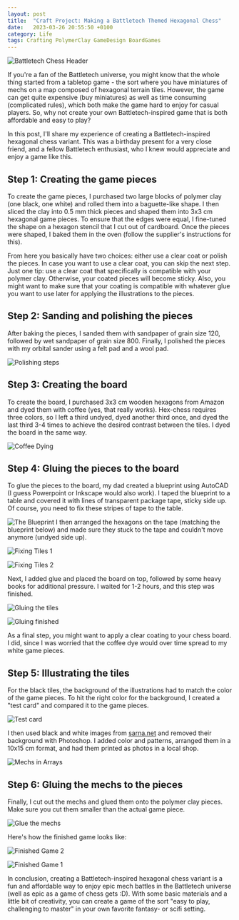 ```yaml
---
layout: post
title:  "Craft Project: Making a Battletech Themed Hexagonal Chess"
date:   2023-03-26 20:55:50 +0100
category: Life
tags: Crafting PolymerClay GameDesign BoardGames
---
```

![Battletech Chess Header](/images/making-a-bt-themed-hex-chess/article_header.jpg)
  
If you're a fan of the Battletech universe, you might know that the whole thing started from a tabletop game - the sort where you have miniatures of mechs on a map composed of hexagonal terrain tiles. However, the game can get quite expensive (buy miniatures) as well as time consuming (complicated rules), which both make the game hard to enjoy for casual players. So, why not create your own Battletech-inspired game that is both affordable and easy to play?
<!--more-->
  
In this post, I'll share my experience of creating a Battletech-inspired hexagonal chess variant. This was a birthday present for a very close friend, and a fellow Battletech enthusiast, who I knew would appreciate and enjoy a game like this.

## Step 1: Creating the game pieces

To create the game pieces, I purchased two large blocks of polymer clay (one black, one white) and rolled them into a baguette-like shape. I then sliced the clay into 0.5 mm thick pieces and shaped them into 3x3 cm hexagonal game pieces. To ensure that the edges were equal, I fine-tuned the shape on a hexagon stencil that I cut out of cardboard. Once the pieces were shaped, I baked them in the oven (follow the supplier's instructions for this).
  
From here you basically have two choices: either use a clear coat or polish the pieces. In case you want to use a clear coat, you can skip the next step. Just one tip: use a clear coat that specifically is compatible with your polymer clay. Otherwise, your coated pieces will become sticky. Also, you might want to make sure that your coating is compatible with whatever glue you want to use later for applying the illustrations to the pieces.

## Step 2: Sanding and polishing the pieces

After baking the pieces, I sanded them with sandpaper of grain size 120, followed by wet sandpaper of grain size 800. Finally, I polished the pieces with my orbital sander using a felt pad and a wool pad.
  
![Polishing steps](/images/making-a-bt-themed-hex-chess/polishing_steps.jpg)

## Step 3: Creating the board

To create the board, I purchased 3x3 cm wooden hexagons from Amazon and dyed them with coffee (yes, that really works). Hex-chess requires three colors, so I left a third undyed, dyed another third once, and dyed the last third 3-4 times to achieve the desired contrast between the tiles. I dyed the board in the same way.
  
![Coffee Dying](/images/making-a-bt-themed-hex-chess/coffee_dying.jpg)

## Step 4: Gluing the pieces to the board

To glue the pieces to the board, my dad created a blueprint using AutoCAD (I guess Powerpoint or Inkscape would also work). I taped the blueprint to a table and covered it with lines of transparent package tape, sticky side up. Of course, you need to fix these stripes of tape to the table. 
  
![The Blueprint](/images/making-a-bt-themed-hex-chess/the_blueprint.jpg)
I then arranged the hexagons on the tape (matching the blueprint below) and made sure they stuck to the tape and couldn't move anymore (undyed side up). 
  
![Fixing Tiles 1](/images/making-a-bt-themed-hex-chess/fixing_first_tiles.jpg)
  
![Fixing Tiles 2](/images/making-a-bt-themed-hex-chess/fixing_the_tiles.jpg)
  
Next, I added glue and placed the board on top, followed by some heavy books for additional pressure. I waited for 1-2 hours, and this step was finished.
  
![Gluing the tiles](/images/making-a-bt-themed-hex-chess/glueing_the_tiles.jpg)
  
![Gluing finished](/images/making-a-bt-themed-hex-chess/glueing_finished.jpg)
  
As a final step, you might want to apply a clear coating to your chess board. I did, since I was worried that the coffee dye would over time spread to my white game pieces.

## Step 5: Illustrating the tiles

For the black tiles, the background of the illustrations had to match the color of the game pieces. To hit the right color for the background, I created a "test card" and compared it to the game pieces. 
  
![Test card](/images/making-a-bt-themed-hex-chess/test_card.jpg)
  
I then used black and white images from [sarna.net][sarna] and removed their background with Photoshop. I added color and patterns, arranged them in a 10x15 cm format, and had them printed as photos in a local shop.
  
![Mechs in Arrays](/images/making-a-bt-themed-hex-chess/mechs_in_arrays.jpg)

## Step 6: Gluing the mechs to the pieces

Finally, I cut out the mechs and glued them onto the polymer clay pieces. Make sure you cut them smaller than the actual game piece.
  
![Glue the mechs](/images/making-a-bt-themed-hex-chess/glue_the_mechs.jpg)
  
Here's how the finished game looks like:
  
![Finished Game 2](/images/making-a-bt-themed-hex-chess/finished_game_close2.jpg)
  
![Finished Game 1](/images/making-a-bt-themed-hex-chess/finished_game_close1.jpg)
  
In conclusion, creating a Battletech-inspired hexagonal chess variant is a fun and affordable way to enjoy epic mech battles in the Battletech universe (well as epic as a game of chess gets :D). With some basic materials and a little bit of creativity, you can create a game of the sort "easy to play, challenging to master" in your own favorite fantasy- or scifi setting.


[sarna]: (https://www.sarna.net/wiki/Main_Page)